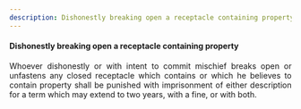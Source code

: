 ```yaml
---
description: Dishonestly breaking open a receptacle containing property
---
```


#### Dishonestly breaking open a receptacle containing property
<div style="text-align: justify">

Whoever dishonestly or with intent to commit mischief breaks open or unfastens any closed receptacle which contains or which he believes to contain property shall be punished with imprisonment of either description for a term which may extend to two years, with a fine, or with both.

</div>
